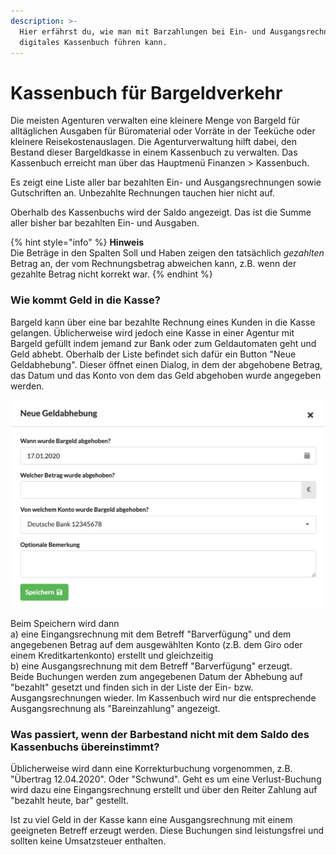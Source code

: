 ```yaml
---
description: >-
  Hier erfährst du, wie man mit Barzahlungen bei Ein- und Ausgangsrechnungen ein
  digitales Kassenbuch führen kann.
---
```


# Kassenbuch für Bargeldverkehr

Die meisten Agenturen verwalten eine kleinere Menge von Bargeld für alltäglichen Ausgaben für Büromaterial oder Vorräte in der Teeküche oder kleinere Reisekostenauslagen. Die Agenturverwaltung hilft dabei, den Bestand dieser Bargeldkasse in einem Kassenbuch zu verwalten. Das Kassenbuch erreicht man über das Hauptmenü Finanzen &gt; Kassenbuch.

Es zeigt eine Liste aller bar bezahlten Ein- und Ausgangsrechnungen sowie Gutschriften an. Unbezahlte Rechnungen tauchen hier nicht auf.

Oberhalb des Kassenbuchs wird der Saldo angezeigt. Das ist die Summe aller bisher bar bezahlten Ein- und Ausgaben. 

{% hint style="info" %}
**Hinweis**  
Die Beträge in den Spalten Soll und Haben zeigen den tatsächlich _gezahlten_ Betrag an, der vom Rechnungsbetrag abweichen kann, z.B. wenn der gezahlte Betrag nicht korrekt war.
{% endhint %}

### Wie kommt Geld in die Kasse?

Bargeld kann über eine bar bezahlte Rechnung eines Kunden in die Kasse gelangen. Üblicherweise wird jedoch eine Kasse in einer Agentur mit Bargeld gefüllt indem jemand zur Bank oder zum Geldautomaten geht und Geld abhebt. Oberhalb der Liste befindet sich dafür ein Button "Neue Geldabhebung". Dieser öffnet einen Dialog, in dem der abgehobene Betrag, das Datum und das Konto von dem das Geld abgehoben wurde angegeben werden.

![](../.gitbook/assets/bildschirmfoto-2020-01-17-um-19.37.58.png)

Beim Speichern wird dann   
a\) eine Eingangsrechnung mit dem Betreff "Barverfügung" und dem angegebenen Betrag auf dem ausgewählten Konto \(z.B. dem Giro oder einem Kreditkartenkonto\) erstellt und gleichzeitig   
b\) eine Ausgangsrechnung mit dem Betreff "Barverfügung" erzeugt.   
Beide Buchungen werden zum angegebenen Datum der Abhebung auf "bezahlt" gesetzt und finden sich in der Liste der Ein- bzw. Ausgangsrechnungen wieder. Im Kassenbuch wird nur die entsprechende Ausgangsrechnung als "Bareinzahlung" angezeigt.

### Was passiert, wenn der Barbestand nicht mit dem Saldo des Kassenbuchs übereinstimmt?

Üblicherweise wird dann eine Korrekturbuchung vorgenommen, z.B. "Übertrag 12.04.2020". Oder "Schwund". Geht es um eine Verlust-Buchung wird dazu eine Eingangsrechnung erstellt und über den Reiter Zahlung auf "bezahlt heute, bar" gestellt.

Ist zu viel Geld in der Kasse kann eine Ausgangsrechnung mit einem geeigneten Betreff erzeugt werden. Diese Buchungen sind leistungsfrei und sollten keine Umsatzsteuer enthalten.  


